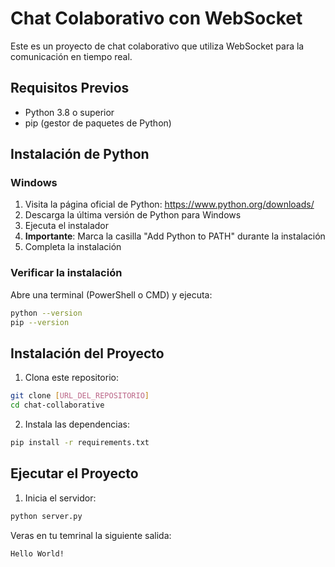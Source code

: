 # Chat Colaborativo con WebSocket

Este es un proyecto de chat colaborativo que utiliza WebSocket para la comunicación en tiempo real.

## Requisitos Previos

- Python 3.8 o superior
- pip (gestor de paquetes de Python)

## Instalación de Python

### Windows

1. Visita la página oficial de Python: https://www.python.org/downloads/
2. Descarga la última versión de Python para Windows
3. Ejecuta el instalador
4. **Importante**: Marca la casilla "Add Python to PATH" durante la instalación
5. Completa la instalación

### Verificar la instalación

Abre una terminal (PowerShell o CMD) y ejecuta:

```bash
python --version
pip --version
```

## Instalación del Proyecto

1. Clona este repositorio:

```bash
git clone [URL_DEL_REPOSITORIO]
cd chat-collaborative
```

2. Instala las dependencias:

```bash
pip install -r requirements.txt
```

## Ejecutar el Proyecto

1. Inicia el servidor:

```bash
python server.py
```

Veras en tu temrinal la siguiente salida:

```
Hello World!
```

